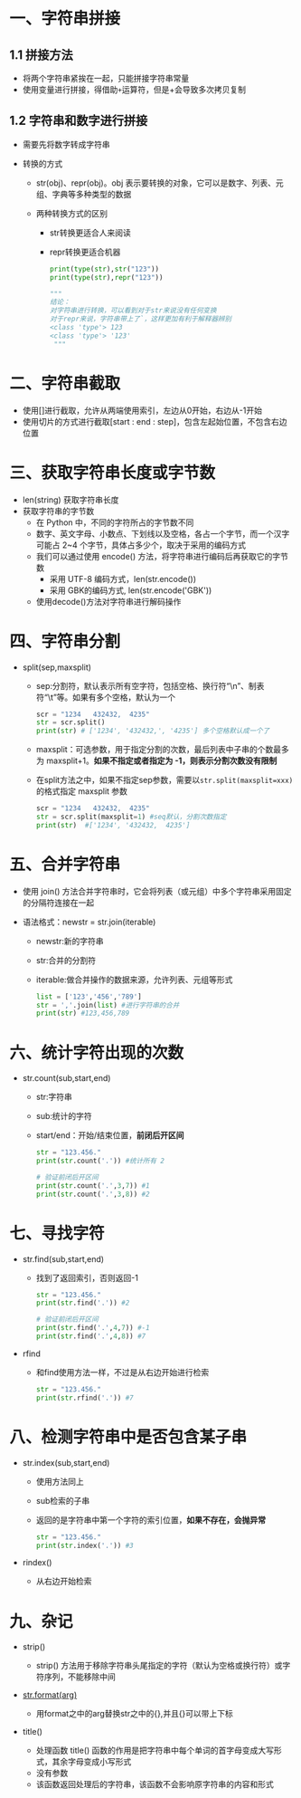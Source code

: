 # 一、字符串拼接

## 1.1 拼接方法

- 将两个字符串紧挨在一起，只能拼接字符串常量
- 使用变量进行拼接，得借助`+`运算符，但是+会导致多次拷贝复制

## 1.2 字符串和数字进行拼接

- 需要先将数字转成字符串

- 转换的方式

  - str(obj)、repr(obj)。obj 表示要转换的对象，它可以是数字、列表、元组、字典等多种类型的数据

  - 两种转换方式的区别

    - str转换更适合人来阅读

    - repr转换更适合机器

      ```python
      print(type(str),str("123"))
      print(type(str),repr("123"))
      
      """
      结论：
      对字符串进行转换，可以看到对于str来说没有任何变换
      对于repr来说，字符串带上了`，这样更加有利于解释器辨别 
      <class 'type'> 123
      <class 'type'> '123'
       """
      ```

# 二、字符串截取

- 使用[]进行截取，允许从两端使用索引，左边从0开始，右边从-1开始
- 使用切片的方式进行截取[start : end : step]，包含左起始位置，不包含右边位置

# 三、获取字符串长度或字节数

- len(string) 获取字符串长度
- 获取字符串的字节数
  - 在 Python 中，不同的字符所占的字节数不同
  - 数字、英文字母、小数点、下划线以及空格，各占一个字节，而一个汉字可能占 2~4 个字节，具体占多少个，取决于采用的编码方式
  - 我们可以通过使用 encode() 方法，将字符串进行编码后再获取它的字节数
    - 采用 UTF-8 编码方式，len(str.encode())
    - 采用 GBK的编码方式, len(str.encode('GBK'))
  - 使用decode()方法对字符串进行解码操作

# 四、字符串分割

- split(sep,maxsplit)

  - sep:分割符，默认表示所有空字符，包括空格、换行符“\n”、制表符“\t”等。如果有多个空格，默认为一个

    ```python
    scr = "1234   432432,  4235"
    str = scr.split()
    print(str) # ['1234', '432432,', '4235'] 多个空格默认成一个了
    ```

  - maxsplit：可选参数，用于指定分割的次数，最后列表中子串的个数最多为 maxsplit+1。**如果不指定或者指定为 -1，则表示分割次数没有限制**

  - 在split方法之中，如果不指定sep参数，需要以`str.split(maxsplit=xxx)`的格式指定 maxsplit 参数

    ```python
    scr = "1234   432432,  4235"
    str = scr.split(maxsplit=1) #seq默认，分割次数指定
    print(str)  #['1234', '432432,  4235']
    ```

    

# 五、合并字符串

- 使用 join() 方法合并字符串时，它会将列表（或元组）中多个字符串采用固定的分隔符连接在一起

- 语法格式：newstr = str.join(iterable)

  - newstr:新的字符串

  - str:合并的分割符

  - iterable:做合并操作的数据来源，允许列表、元组等形式

    ```python
    list = ['123','456','789']
    str = ','.join(list) #进行字符串的合并
    print(str) #123,456,789
    ```

# 六、统计字符出现的次数

- str.count(sub,start,end)

  - str:字符串

  - sub:统计的字符

  - start/end：开始/结束位置，**前闭后开区间**

    ```python
    str = "123.456."
    print(str.count('.')) #统计所有 2
    
    # 验证前闭后开区间
    print(str.count('.',3,7)) #1
    print(str.count('.',3,8)) #2 
    ```

# 七、寻找字符

- str.find(sub,start,end)

  - 找到了返回索引，否则返回-1

    ```python
    str = "123.456."
    print(str.find('.')) #2
    
    # 验证前闭后开区间
    print(str.find('.',4,7)) #-1
    print(str.find('.',4,8)) #7
    ```

- rfind

  - 和find使用方法一样，不过是从右边开始进行检索

    ```python
    str = "123.456."
    print(str.rfind('.')) #7
    ```

# 八、检测字符串中是否包含某子串

- str.index(sub,start,end)

  - 使用方法同上

  - sub检索的子串

  - 返回的是字符串中第一个字符的索引位置，**如果不存在，会抛异常**

    ```python
    str = "123.456."
    print(str.index('.')) #3
    ```

- rindex()

  - 从右边开始检索



# 九、杂记

- strip()
  - strip() 方法用于移除字符串头尾指定的字符（默认为空格或换行符）或字符序列，不能移除中间

- [str.format(arg)](https://blog.csdn.net/weixin_30268071/article/details/99556180?ops_request_misc=&request_id=&biz_id=102&utm_term=str.format&utm_medium=distribute.pc_search_result.none-task-blog-2~all~sobaiduweb~default-1-99556180.nonecase&spm=1018.2226.3001.4187)
  - 用format之中的arg替换str之中的{},并且{}可以带上下标

- title()
  - 处理函数 title() 函数的作用是把字符串中每个单词的首字母变成大写形式，其余字母变成小写形式
  - 没有参数
  - 该函数返回处理后的字符串，该函数不会影响原字符串的内容和形式